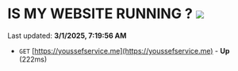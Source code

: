# IS MY WEBSITE RUNNING ? [![](https://img.shields.io/static/v1?label=Sponsor&message=%E2%9D%A4&logo=GitHub&color=%23fe8e86)](https://github.com/sponsors/Youssef-Lehmam)

Last updated: **3/1/2025, 7:19:56 AM**

- `GET` [https://youssefservice.me](https://youssefservice.me) - **Up** (222ms)
